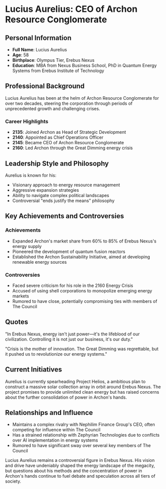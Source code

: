 # Lucius Aurelius: CEO of Archon Resource Conglomerate

## Personal Information

- **Full Name**: Lucius Aurelius
- **Age**: 58
- **Birthplace**: Olympus Tier, Erebus Nexus
- **Education**: MBA from Nexus Business School, PhD in Quantum Energy Systems from Erebus Institute of Technology

## Professional Background

Lucius Aurelius has been at the helm of Archon Resource Conglomerate for over two decades, steering the corporation through periods of unprecedented growth and challenging crises.

### Career Highlights

- **2135**: Joined Archon as Head of Strategic Development
- **2140**: Appointed as Chief Operations Officer
- **2145**: Became CEO of Archon Resource Conglomerate
- **2160**: Led Archon through the Great Dimming energy crisis

## Leadership Style and Philosophy

Aurelius is known for his:
- Visionary approach to energy resource management
- Aggressive expansion strategies
- Ability to navigate complex political landscapes
- Controversial "ends justify the means" philosophy

## Key Achievements and Controversies

### Achievements
- Expanded Archon's market share from 60% to 85% of Erebus Nexus's energy supply
- Pioneered the development of quantum fusion reactors
- Established the Archon Sustainability Initiative, aimed at developing renewable energy sources

### Controversies
- Faced severe criticism for his role in the 2160 Energy Crisis
- Accused of using shell corporations to monopolize emerging energy markets
- Rumored to have close, potentially compromising ties with members of The Council

## Quotes

"In Erebus Nexus, energy isn't just power—it's the lifeblood of our civilization. Controlling it is not just our business, it's our duty."

"Crisis is the mother of innovation. The Great Dimming was regrettable, but it pushed us to revolutionize our energy systems."

## Current Initiatives

Aurelius is currently spearheading Project Helios, a ambitious plan to construct a massive solar collection array in orbit around Erebus Nexus. The project promises to provide unlimited clean energy but has raised concerns about the further consolidation of power in Archon's hands.

## Relationships and Influence

- Maintains a complex rivalry with Nephilim Finance Group's CEO, often competing for influence within The Council
- Has a strained relationship with Zephyrian Technologies due to conflicts over AI implementation in energy systems
- Rumored to have significant sway over several key members of The Council

Lucius Aurelius remains a controversial figure in Erebus Nexus. His vision and drive have undeniably shaped the energy landscape of the megacity, but questions about his methods and the concentration of power in Archon's hands continue to fuel debate and speculation across all tiers of society.